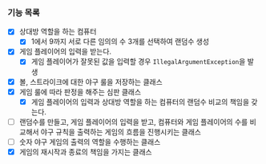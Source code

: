 ### 기능 목록

- [x] 상대방 역할을 하는 컴퓨터
    - [x] 1에서 9까지 서로 다른 임의의 수 3개를 선택하여 랜덤수 생성
-[x] 게임 플레이어의 입력을 받는다.
    - [x] 게임 플레이어가 잘못된 값을 입력할 경우 `IllegalArgumentException`을 발생
-[x] 볼, 스트라이크에 대한 야구 룰을 저장하는 클래스
-[x] 게임 룰에 따라 판정을 해주는 심판 클래스
    - [x] 게임 플레이어의 입력과 상대방 역할을 하는 컴퓨터의 랜덤수 비교의 책임을 갖는다.
-[ ] 랜덤수를 만들고, 게임 플레이어의 입력을 받고, 컴퓨터와 게임 플레이어의 수를 비교해서 야구 규칙을 출력하는 게임의 흐름을 진행시키는 클래스
-[ ] 숫자 야구 게임의 출력의 역할을 수행하는 클래스
-[x] 게임의 재시작과 종료의 책임을 가지는 클래스